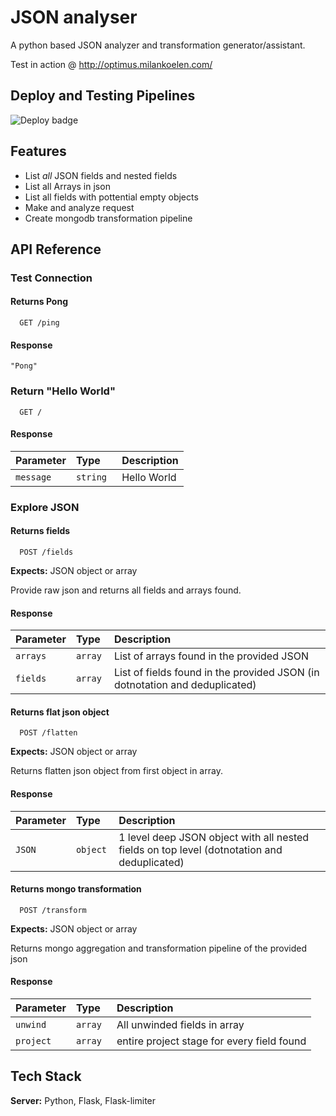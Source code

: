 
# JSON analyser

A python based JSON analyzer and transformation generator/assistant.

Test in action @ http://optimus.milankoelen.com/
## Deploy and Testing Pipelines

![Deploy badge](https://github.com/milan-koelen/jsonAnalyzer/actions/workflows/test.yaml/badge.svg?branch=test)
## Features

- List *all* JSON fields and nested fields
- List all Arrays in json
- List all fields with pottential empty objects
- Make and analyze request 
- Create mongodb transformation pipeline


## API Reference

### Test Connection

#### Returns Pong

```http
  GET /ping
```

#### Response
``
"Pong"
``

### Return "Hello World"

```http
  GET /
```

#### Response
| Parameter | Type     | Description                |
| :-------- | :------- | :------------------------- |
| `message ` | `string ` | Hello World|

### Explore JSON

#### Returns fields

```http
  POST /fields
```
**Expects:**  JSON object or array 

Provide raw json and returns all fields and arrays found.

#### Response
| Parameter | Type     | Description                |
| :-------- | :------- | :------------------------- |
| `arrays ` | `array ` | List of arrays found in the provided JSON|
| `fields ` | `array ` | List of fields found in the provided JSON (in dotnotation and deduplicated)|



#### Returns flat json object

```http
  POST /flatten
```
**Expects:**  JSON object or array 

Returns flatten json object from first object in array.

#### Response
| Parameter | Type     | Description                |
| :-------- | :------- | :------------------------- |
| `JSON ` | `object ` | 1 level deep JSON object with all nested fields on top level (dotnotation and deduplicated)|


#### Returns mongo transformation

```http
  POST /transform
```
**Expects:**  JSON object or array 

Returns mongo aggregation and transformation pipeline of the provided json

#### Response
| Parameter | Type     | Description                |
| :-------- | :------- | :------------------------- |
| `unwind ` | `array ` | All unwinded fields in array|
| `project ` | `array ` | entire project stage for every field found|



## Tech Stack


**Server:** Python, Flask, Flask-limiter


